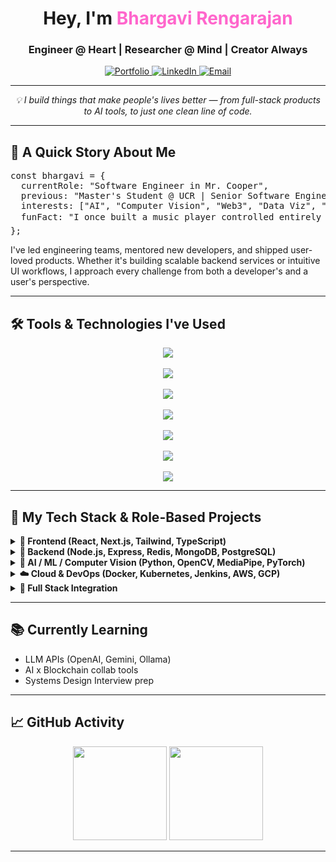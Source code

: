<!-- GitHub Profile README - HTML embedded version for Bhargavi Rengarajan -->

<h1 align="center">Hey, I'm <span style="color:#ff66cc;">Bhargavi Rengarajan</span></h1>
<h3 align="center">Engineer @ Heart | Researcher @ Mind | Creator Always </h3>

<p align="center">
  <a href="https://bhargavi-r-21.vercel.app/" target="_blank">
    <img src="https://img.icons8.com/ios-filled/40/ffffff/domain.png" alt="Portfolio" />
  </a>

  <a href="https://www.linkedin.com/in/bhargavirengarajan21" target="_blank">
    <img src="https://img.icons8.com/ios-filled/40/0A66C2/linkedin.png" alt="LinkedIn" />
  </a>

  <a href="mailto:breng002@ucr.edu">
    <img src="https://img.icons8.com/ios-filled/40/D14836/gmail.png" alt="Email" />
  </a>
</p>


<hr />

<p align="center"><em>💡 I build things that make people's lives better — from full-stack products to AI tools, to just one clean line of code.</em></p>

<hr />

<h2>🔭 A Quick Story About Me</h2>

<pre>
const bhargavi = {
  currentRole: "Software Engineer in Mr. Cooper",
  previous: "Master's Student @ UCR | Senior Software Engineer @ Mr. Cooper (FinTech)",
  interests: ["AI", "Computer Vision", "Web3", "Data Viz", "System Design"],
  funFact: "I once built a music player controlled entirely by hand gestures 🎵🖐️",
};
</pre>

<p>
I've led engineering teams, mentored new developers, and shipped user-loved products. 
Whether it's building scalable backend services or intuitive UI workflows, I approach every challenge from both a developer's and a user's perspective.
</p>

<hr />
<h2>🛠️ Tools & Technologies I've Used</h2>

<p align="center">
  <!-- Languages -->
  <img src="https://skillicons.dev/icons?i=js,ts,java,python,cpp,go,ruby" />
  <br><br>

  <!-- Frontend -->
  <img src="https://skillicons.dev/icons?i=react,nextjs,html,css,sass,tailwind,bootstrap" />
  <br><br>

  <!-- Backend -->
  <img src="https://skillicons.dev/icons?i=nodejs,express,nestjs,rails" />
  <br><br>

  <!-- Database -->
  <img src="https://skillicons.dev/icons?i=mongodb,postgresql,mysql,redis" />
  <br><br>

  <!-- DevOps / Cloud -->
  <img src="https://skillicons.dev/icons?i=docker,kubernetes,jenkins,aws,gcp,azure" />
  <br><br>

  <!-- Tools -->
  <img src="https://skillicons.dev/icons?i=git,github,postman,vscode,figma,vercel,netlify" />
  <br><br>

  <!-- AI / ML -->
  <img src="https://skillicons.dev/icons?i=pytorch,numpy" />
</p>
</p>
</p>
</p>
<hr />
<h2>🧠 My Tech Stack & Role-Based Projects</h2>

<!-- Frontend Projects -->
<details>
  <summary><b>🎨 Frontend (React, Next.js, Tailwind, TypeScript)</b></summary>
  <ul>
    <li>
      <b>📅 Event Management Platform</b><br>
      Designed and implemented user-friendly event creation and registration UI.<br>
      🔗 <a href="https://eventhub-bhargavi.vercel.app">Live Demo</a> | <a href="#">GitHub</a>
    </li>
    <li>
      <b>📊 Financial Dashboard</b><br>
      Built responsive data visualizations and charts using React and Chart.js.<br>
      🔗 <a href="#">GitHub</a>
    </li>
  </ul>
</details>

<!-- Backend Projects -->
<details>
  <summary><b>🧩 Backend (Node.js, Express, Redis, MongoDB, PostgreSQL)</b></summary>
  <ul>
    <li>
      <b>📦 Inventory Management System</b><br>
      Built order processing, Redis-based caching, and RESTful APIs.<br>
      🔗 <a href="#">GitHub</a>
    </li>
    <li>
      <b>🧾 Course Registration API</b><br>
      Developed logic for handling conflict resolution and capacity checks.<br>
      🔗 <a href="#">GitHub</a>
    </li>
  </ul>
</details>

<!-- AI / Computer Vision Projects -->
<details>
  <summary><b>🧠 AI / ML / Computer Vision (Python, OpenCV, MediaPipe, PyTorch)</b></summary>
  <ul>
    <li>
      <b>🎵 Music via Hand Gestures</b><br>
      Real-time gesture recognition for music control.<br>
      🔗 <a href="https://github.com/bhargavirengarajan21/music-playing-using-hand-gestures">GitHub</a>
    </li>
    <li>
      <b>🖼️ Electrostatic Halftoning Renderer</b><br>
      AI-based approach to dithering and stippling images.<br>
      🔗 <a href="#">GitHub</a>
    </li>
  </ul>
</details>

<!-- Cloud & DevOps Projects -->
<details>
  <summary><b>☁️ Cloud & DevOps (Docker, Kubernetes, Jenkins, AWS, GCP)</b></summary>
  <ul>
    <li>
      <b>🚀 CI/CD Pipeline Setup</b><br>
      Dockerized app with Jenkins pipeline deployed on Kubernetes.<br>
      🔗 <a href="#">GitHub</a>
    </li>
    <li>
      <b>📈 Monitoring Dashboard</b><br>
      Integrated Splunk & New Relic to track logs and metrics in real time.<br>
      🔗 <a href="#">GitHub</a>
    </li>
  </ul>
</details>

<!-- Full Stack Projects -->
<details>
  <summary><b>🧪 Full Stack Integration</b></summary>
  <ul>
    <li>
      <b>📅 Event Management Platform</b><br>
      End-to-end development using React (frontend), Node.js + MongoDB (backend), and Docker (infra).<br>
      🔗 <a href="https://eventhub-bhargavi.vercel.app">Live Demo</a> | <a href="#">GitHub</a>
    </li>
    <li>
      <b>💨 Air Quality Visualization Dashboard</b><br>
      Flask backend + MapBox + real-time API data + visualization frontend.<br>
      🔗 <a href="#">GitHub</a>
    </li>
  </ul>
</details>

<hr />

<h2>📚 Currently Learning</h2>
<ul>
  <li>LLM APIs (OpenAI, Gemini, Ollama)</li>
  <li>AI x Blockchain collab tools</li>
  <li>Systems Design Interview prep</li>
</ul>

<hr />

<h2>📈 GitHub Activity</h2>

<p align="center">
  <img src="https://github-readme-stats.vercel.app/api?username=bhargavirengarajan21&show_icons=true&theme=radical&hide=contribs&count_private=true" height="150" />
  <img src="https://streak-stats.demolab.com?user=bhargavirengarajan21&theme=radical" height="150" />
</p>

<hr />


